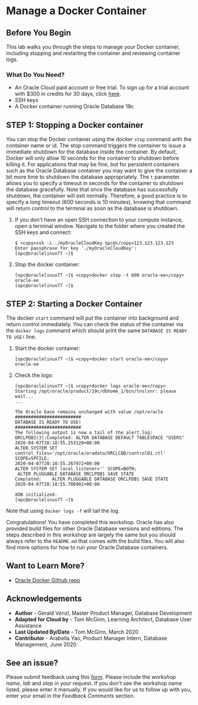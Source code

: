 # Manage a Docker Container
## Before You Begin

This lab walks you through the steps to manage your Docker container, including stopping and restarting the container and reviewing container logs.

### What Do You Need?

* An Oracle Cloud paid account or free trial. To sign up for a trial account with $300 in credits for 30 days, click [here](http://oracle.com/cloud/free).
* SSH keys
* A Docker container running Oracle Database 19c

## **STEP 1**: Stopping a Docker container

 You can stop the Docker container using the docker `stop` command with the container name or id. The stop command triggers the container to issue a immediate shutdown  for the database inside the container. By default, Docker will only allow 10 seconds for the container to shutdown before killing it. For applications that may be fine, but for persistent containers such as the Oracle Database container you may want to give the container a bit more time to shutdown the database appropriately. The `t` parameter allows you to specify a timeout in seconds for the container to shutdown the database gracefully. Note that once the database has successfully shutdown, the container will exit normally. Therefore, a good practice is to specify a long timeout (600 seconds is 10 minutes), knowing that command will return control to the terminal as soon as the database is shutdown.

1. If you don't have an open SSH connection to your compute instance, open a terminal window. Navigate to the folder where you created the SSH keys and connect:

    ```
    $ <copy>ssh -i ./myOracleCloudKey opc@</copy>123.123.123.123
    Enter passphrase for key './myOracleCloudKey':
    [opc@oraclelinux77 ~]$
    ```

2. Stop the docker container:

    ```
    [opc@oraclelinux77 ~]$ <copy>docker stop -t 600 oracle-ee</copy>
    oracle-ee
    [opc@oraclelinux77 ~]$
    ```

## **STEP 2**: Starting a Docker Container

The docker `start` command will put the container into background and return control immediately. You can check the status of the container via the `docker logs` command which should print the same `DATABASE IS READY TO USE!` line.

1. Start the docker container:

    ```
    [opc@oraclelinux77 ~]$ <copy>docker start oracle-ee</copy>
    oracle-ee
    ```

2. Check the logs:

    ```
    [opc@oraclelinux77 ~]$ <copy>docker logs oracle-ee</copy>
    Starting /opt/oracle/product/19c/dbhome_1/bin/tnslsnr: please wait...
    ...

    The Oracle base remains unchanged with value /opt/oracle
    #########################
    DATABASE IS READY TO USE!
    #########################
    The following output is now a tail of the alert.log:
    ORCLPDB1(3):Completed: ALTER DATABASE DEFAULT TABLESPACE "USERS"
    2020-04-07T20:18:55.253120+00:00
    ALTER SYSTEM SET control_files='/opt/oracle/oradata/ORCLCDB/control01.ctl' SCOPE=SPFILE;
    2020-04-07T20:18:55.267972+00:00
    ALTER SYSTEM SET local_listener='' SCOPE=BOTH;
     ALTER PLUGGABLE DATABASE ORCLPDB1 SAVE STATE
    Completed:    ALTER PLUGGABLE DATABASE ORCLPDB1 SAVE STATE
    2020-04-07T20:18:55.706902+00:00

    XDB initialized.
    [opc@oraclelinux77 ~]$
    ```

  Note that using `docker logs -f` will tail the log.

Congratulations! You have completed this workshop. Oracle has also provided build files for other Oracle Database versions and editions. The steps described in this workshop are largely the same but you should always refer to the `README.md` that comes with the build files. You will also find more options for how to run your Oracle Database containers.

## Want to Learn More?

* [Oracle Docker Github repo](https://github.com/oracle/docker-images/tree/master/OracleDatabase)

## Acknowledgements
* **Author** - Gerald Venzl, Master Product Manager, Database Development
* **Adapted for Cloud by** -  Tom McGinn, Learning Architect, Database User Assistance
* **Last Updated By/Date** - Tom McGinn, March 2020
* **Contributor** - Arabella Yao, Product Manager Intern, Database Management, June 2020

## See an issue?
Please submit feedback using this [form](https://apexapps.oracle.com/pls/apex/f?p=133:1:::::P1_FEEDBACK:1). Please include the *workshop name*, *lab* and *step* in your request.  If you don't see the workshop name listed, please enter it manually. If you would like for us to follow up with you, enter your email in the *Feedback Comments* section. 
